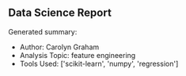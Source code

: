 ## Data Science Report

Generated summary:

- Author: Carolyn Graham
- Analysis Topic: feature engineering
- Tools Used: ['scikit-learn', 'numpy', 'regression']
